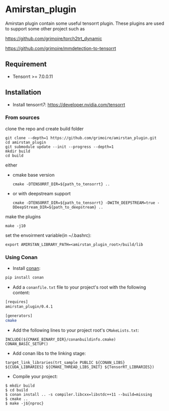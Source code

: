 # Amirstan_plugin

Amirstan plugin contain some useful tensorrt plugin.
These plugins are used to support some other project such as 

https://github.com/grimoire/torch2trt_dynamic 

https://github.com/grimoire/mmdetection-to-tensorrt


## Requirement

- Tensorrt >= 7.0.0.11

## Installation

- Install tensorrt7: https://developer.nvidia.com/tensorrt

### From sources

clone the repo and create build folder

```shell
git clone --depth=1 https://github.com/grimoire/amirstan_plugin.git
cd amirstan_plugin
git submodule update --init --progress --depth=1
mkdir build
cd build
```

either

- cmake base version
  ```shell
  cmake -DTENSORRT_DIR=${path_to_tensorrt} ..
  ```

- or with deepstream support
  ```shell
  cmake -DTENSORRT_DIR=${path_to_tensorrt} -DWITH_DEEPSTREAM=true -DDeepStream_DIR=${path_to_deepstream} ..
  ```

make the plugins

```shell
make -j10
```

set the envoirment variable(in ~/.bashrc):

```shell
export AMIRSTAN_LIBRARY_PATH=<amirstan_plugin_root>/build/lib
```

### Using Conan

- Install [conan](https://conan.io/): 

```bash
pip install conan
```

- Add a `conanfile.txt` file to your project's root with the following content:

```bash
[requires]
amirstan_plugin/0.4.1

[generators]
cmake
```

- Add the following lines to your project root's `CMakeLists.txt`:

```
INCLUDE(${CMAKE_BINARY_DIR}/conanbuildinfo.cmake)
CONAN_BASIC_SETUP()
```

- Add conan libs to the linking stage:

```
target_link_libraries(trt_sample PUBLIC ${CONAN_LIBS} ${CUDA_LIBRARIES} ${CMAKE_THREAD_LIBS_INIT} ${TensorRT_LIBRARIES})
```

- Compile your project:

```
$ mkdir build
$ cd build
$ conan install .. -s compiler.libcxx=libstdc++11 --build=missing 
$ cmake .. 
$ make -j${nproc}
```
